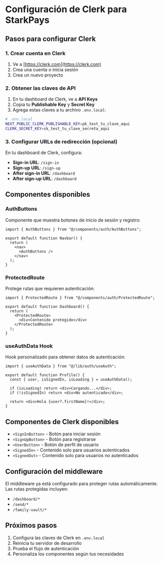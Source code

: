 # Configuración de Clerk para StarkPays

## Pasos para configurar Clerk

### 1. Crear cuenta en Clerk
1. Ve a [https://clerk.com](https://clerk.com)
2. Crea una cuenta o inicia sesión
3. Crea un nuevo proyecto

### 2. Obtener las claves de API
1. En tu dashboard de Clerk, ve a **API Keys**
2. Copia tu **Publishable Key** y **Secret Key**
3. Agrega estas claves a tu archivo `.env.local`:

```bash
# .env.local
NEXT_PUBLIC_CLERK_PUBLISHABLE_KEY=pk_test_tu_clave_aqui
CLERK_SECRET_KEY=sk_test_tu_clave_secreta_aqui
```

### 3. Configurar URLs de redirección (opcional)
En tu dashboard de Clerk, configura:
- **Sign-in URL**: `/sign-in`
- **Sign-up URL**: `/sign-up`
- **After sign-in URL**: `/dashboard`
- **After sign-up URL**: `/dashboard`

## Componentes disponibles

### AuthButtons
Componente que muestra botones de inicio de sesión y registro:

```tsx
import { AuthButtons } from "@/components/auth/AuthButtons";

export default function Navbar() {
  return (
    <nav>
      <AuthButtons />
    </nav>
  );
}
```

### ProtectedRoute
Protege rutas que requieren autenticación:

```tsx
import { ProtectedRoute } from "@/components/auth/ProtectedRoute";

export default function Dashboard() {
  return (
    <ProtectedRoute>
      <div>Contenido protegido</div>
    </ProtectedRoute>
  );
}
```

### useAuthData Hook
Hook personalizado para obtener datos de autenticación:

```tsx
import { useAuthData } from "@/lib/auth/useAuth";

export default function Profile() {
  const { user, isSignedIn, isLoading } = useAuthData();

  if (isLoading) return <div>Cargando...</div>;
  if (!isSignedIn) return <div>No autenticado</div>;

  return <div>Hola {user?.firstName}!</div>;
}
```

## Componentes de Clerk disponibles

- `<SignInButton>` - Botón para iniciar sesión
- `<SignUpButton>` - Botón para registrarse
- `<UserButton>` - Botón de perfil de usuario
- `<SignedIn>` - Contenido solo para usuarios autenticados
- `<SignedOut>` - Contenido solo para usuarios no autenticados

## Configuración del middleware

El middleware ya está configurado para proteger rutas automáticamente. Las rutas protegidas incluyen:
- `/dashboard/*`
- `/send/*`
- `/family-vault/*`

## Próximos pasos

1. Configura las claves de Clerk en `.env.local`
2. Reinicia tu servidor de desarrollo
3. Prueba el flujo de autenticación
4. Personaliza los componentes según tus necesidades
